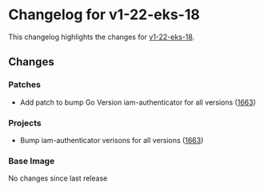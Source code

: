 # Changelog for v1-22-eks-18

This changelog highlights the changes for [v1-22-eks-18](https://github.com/aws/eks-distro/tree/v1-22-eks-18).

## Changes

### Patches
* Add patch to bump Go Version iam-authenticator for all versions ([1663](https://github.com/aws/eks-distro/pull/1663))

### Projects
* Bump iam-authenticator verisons for all versions ([1663](https://github.com/aws/eks-distro/pull/1663))

### Base Image
No changes since last release

